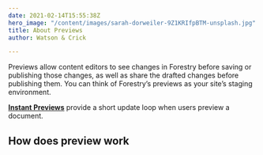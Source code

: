 ```yaml
---
date: 2021-02-14T15:55:38Z
hero_image: "/content/images/sarah-dorweiler-9Z1KRIfpBTM-unsplash.jpg"
title: About Previews
author: Watson & Crick

---
```

Previews allow content editors to see changes in Forestry before saving or publishing those changes, as well as share the drafted changes before publishing them. You can think of Forestry’s previews as your site’s staging environment.

[**Instant Previews**](https://forestry.io/docs/previews/instant-previews/) provide a short update loop when users preview a document.

## How does preview work